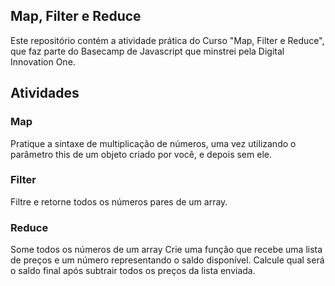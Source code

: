 ## Map, Filter e Reduce
Este repositório contém a atividade prática do Curso "Map, Filter e Reduce", que faz parte do Basecamp de Javascript que minstrei pela Digital Innovation One.

## Atividades
### Map
Pratique a sintaxe de multiplicação de números, uma vez utilizando o parâmetro this de um objeto criado por você, e depois sem ele.
### Filter
Filtre e retorne todos os números pares de um array.
### Reduce
Some todos os números de um array
Crie uma função que recebe uma lista de preços e um número representando o saldo disponível. Calcule qual será o saldo final após subtrair todos os preços da lista enviada.
